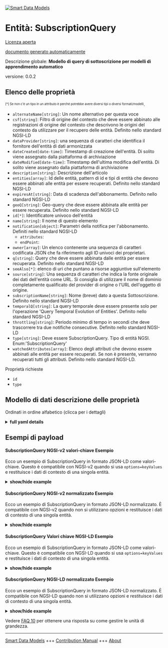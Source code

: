 <!-- 10-Header -->  
[![Smart Data Models](https://smartdatamodels.org/wp-content/uploads/2022/01/SmartDataModels_logo.png "Logo")](https://smartdatamodels.org)  
Entità: SubscriptionQuery  
=========================<!-- /10-Header -->  
<!-- 15-License -->  
[Licenza aperta](https://github.com/smart-data-models//dataModel.MachineLearning/blob/master/SubscriptionQuery/LICENSE.md)  
[documento generato automaticamente](https://docs.google.com/presentation/d/e/2PACX-1vTs-Ng5dIAwkg91oTTUdt8ua7woBXhPnwavZ0FxgR8BsAI_Ek3C5q97Nd94HS8KhP-r_quD4H0fgyt3/pub?start=false&loop=false&delayms=3000#slide=id.gb715ace035_0_60)  
<!-- /15-License -->  
<!-- 20-Description -->  
Descrizione globale: **Modello di query di sottoscrizione per modelli di apprendimento automatico**  
versione: 0.0.2  
<!-- /20-Description -->  
<!-- 30-PropertiesList -->  

## Elenco delle proprietà  

<sup><sub>[*] Se non c'è un tipo in un attributo è perché potrebbe avere diversi tipi o diversi formati/modelli</sub></sup>.  
- `alternateName[string]`: Un nome alternativo per questa voce  - `csf[string]`: Filtro di origine del contesto che deve essere abbinato alle registrazioni di origine del contesto che descrivono le origini del contesto da utilizzare per il recupero delle entità. Definito nello standard NGSI-LD  - `dataProvider[string]`: una sequenza di caratteri che identifica il fornitore dell'entità di dati armonizzata  - `dateCreated[date-time]`: Timestamp di creazione dell'entità. Di solito viene assegnato dalla piattaforma di archiviazione  - `dateModified[date-time]`: Timestamp dell'ultima modifica dell'entità. Di solito viene assegnato dalla piattaforma di archiviazione  - `description[string]`: Descrizione dell'articolo  - `entities[array]`: Id delle entità, pattern di id e tipi di entità che devono essere abbinati alle entità per essere recuperati. Definito nello standard NGSI-LD  - `expiresAt[string]`: Data di scadenza dell'abbonamento. Definito nello standard NGSI-LD  - `geoQ[string]`: Geo-query che deve essere abbinata alle entità per essere recuperata. Definito nello standard NGSI-LD  - `id[*]`: Identificatore univoco dell'entità  - `name[string]`: Il nome di questo elemento  - `notification[object]`: Parametri della notifica per l'abbonamento. Definiti nello standard NGSI-LD  	- `attributes`:     
	- `endPoint`:     
- `owner[array]`: Un elenco contenente una sequenza di caratteri codificata JSON che fa riferimento agli ID univoci dei proprietari.  - `q[string]`: Query che deve essere abbinata dalle entità per essere recuperata. Definito nello standard NGSI-LD  - `seeAlso[*]`: elenco di uri che puntano a risorse aggiuntive sull'elemento  - `source[string]`: Una sequenza di caratteri che indica la fonte originale dei dati dell'entità come URL. Si consiglia di utilizzare il nome di dominio completamente qualificato del provider di origine o l'URL dell'oggetto di origine.  - `subscriptionName[string]`: Nome (breve) dato a questa Sottoscrizione. Definito nello standard NGSI-LD  - `temporalQ[string]`: La query temporale deve essere presente solo per l'operazione 'Query Temporal Evolution of Entities'. Definito nello standard NGSI-LD  - `throttling[string]`: Periodo minimo di tempo in secondi che deve trascorrere tra due notifiche consecutive. Definito nello standard NGSI-LD  - `type[string]`: Deve essere SubscriptionQuery. Tipo di entità NGSI. Enum:'SubscriptionQuery'  - `watchedAttributes[array]`: Elenco degli attributi che devono essere abbinati alle entità per essere recuperati. Se non è presente, verranno recuperati tutti gli attributi. Definito nello standard NGSI-LD.  <!-- /30-PropertiesList -->  
<!-- 35-RequiredProperties -->  
Proprietà richieste  
- `id`  - `type`  <!-- /35-RequiredProperties -->  
<!-- 40-RequiredProperties -->  
<!-- /40-RequiredProperties -->  
<!-- 50-DataModelHeader -->  
## Modello di dati descrizione delle proprietà  
Ordinati in ordine alfabetico (clicca per i dettagli)  
<!-- /50-DataModelHeader -->  
<!-- 60-ModelYaml -->  
<details><summary><strong>full yaml details</strong></summary>    
```yaml  
SubscriptionQuery:    
  description: Subscription Query model for Machine Learning models    
  properties:    
    alternateName:    
      description: An alternative name for this item    
      type: string    
      x-ngsi:    
        type: Property    
    csf:    
      description: Context source filter that shall be matched by Context Source Registrations describing Context Sources to be used for retrieving Entities. Defined in NGSI-LD standard    
      type: string    
      x-ngsi:    
        type: Property    
    dataProvider:    
      description: A sequence of characters identifying the provider of the harmonised data entity    
      type: string    
      x-ngsi:    
        type: Property    
    dateCreated:    
      description: Entity creation timestamp. This will usually be allocated by the storage platform    
      format: date-time    
      type: string    
      x-ngsi:    
        type: Property    
    dateModified:    
      description: Timestamp of the last modification of the entity. This will usually be allocated by the storage platform    
      format: date-time    
      type: string    
      x-ngsi:    
        type: Property    
    description:    
      description: A description of this item    
      type: string    
      x-ngsi:    
        type: Property    
    entities:    
      description: 'Entity ids, id pattern and Entity types that shall be matched by Entities in order to be retrieved. Defined in NGSI-LD standard'    
      items:    
        properties:    
          type:    
            type: string    
        type: object    
      type: array    
      x-ngsi:    
        type: Property    
    expiresAt:    
      description: Expiration date for the subscription. Defined in NGSI-LD standard    
      type: string    
      x-ngsi:    
        type: Property    
    geoQ:    
      description: Geo-Query that shall be matched by Entities in order be retrieved. Defined in NGSI-LD standard    
      type: string    
      x-ngsi:    
        type: Property    
    id:    
      anyOf:    
        - description: Identifier format of any NGSI entity    
          maxLength: 256    
          minLength: 1    
          pattern: ^[\w\-\.\{\}\$\+\*\[\]`|~^@!,:\\]+$    
          type: string    
          x-ngsi:    
            type: Property    
        - description: Identifier format of any NGSI entity    
          format: uri    
          type: string    
          x-ngsi:    
            type: Property    
      description: Unique identifier of the entity    
      x-ngsi:    
        type: Property    
    name:    
      description: The name of this item    
      type: string    
      x-ngsi:    
        type: Property    
    notification:    
      description: Parameters of the notification for the subscription. Defined in NGSI-LD standard    
      properties:    
        attributes:    
          items:    
            type: string    
          type: array    
        endPoint:    
          properties:    
            accept:    
              type: string    
            uri:    
              format: uri    
              type: string    
          type: object    
        format:    
          description: Format of the output    
          type: string    
          x-ngsi:    
            type: Property    
      type: object    
      x-ngsi:    
        type: Property    
    owner:    
      description: A List containing a JSON encoded sequence of characters referencing the unique Ids of the owner(s)    
      items:    
        anyOf:    
          - description: Identifier format of any NGSI entity    
            maxLength: 256    
            minLength: 1    
            pattern: ^[\w\-\.\{\}\$\+\*\[\]`|~^@!,:\\]+$    
            type: string    
            x-ngsi:    
              type: Property    
          - description: Identifier format of any NGSI entity    
            format: uri    
            type: string    
            x-ngsi:    
              type: Property    
        description: Unique identifier of the entity    
        x-ngsi:    
          type: Property    
      type: array    
      x-ngsi:    
        type: Property    
    q:    
      description: Query that shall be matched by Entities in order to be retrieved. Defined in NGSI-LD standard    
      type: string    
      x-ngsi:    
        type: Property    
    seeAlso:    
      description: list of uri pointing to additional resources about the item    
      oneOf:    
        - items:    
            format: uri    
            type: string    
          minItems: 1    
          type: array    
        - format: uri    
          type: string    
      x-ngsi:    
        type: Property    
    source:    
      description: 'A sequence of characters giving the original source of the entity data as a URL. Recommended to be the fully qualified domain name of the source provider, or the URL to the source object'    
      type: string    
      x-ngsi:    
        type: Property    
    subscriptionName:    
      description: A (short) name given to this Subscription. Defined in NGSI-LD standard    
      type: string    
      x-ngsi:    
        type: Property    
    temporalQ:    
      description: Temporal Query to be present only for 'Query Temporal Evolution of Entities' operation. Defined in NGSI-LD standard    
      type: string    
      x-ngsi:    
        type: Property    
    throttling:    
      description: Minimal period of time in seconds which shall elapse between two consecutive notifications. Defined in NGSI-LD standard    
      type: string    
      x-ngsi:    
        type: Property    
    type:    
      description: 'It has to be SubscriptionQuery. NGSI entity type. Enum:''SubscriptionQuery'''    
      enum:    
        - SubscriptionQuery    
      type: string    
      x-ngsi:    
        type: Property    
    watchedAttributes:    
      description: 'List of Attributes that shall be matched by Entities in order to be retrieved. If not present all Attributes will be retrieved. Defined in NGSI-LD standard. '    
      items:    
        type: string    
      type: array    
      x-ngsi:    
        type: Property    
  required:    
    - id    
    - type    
  type: object    
  x-derived-from: ""    
  x-disclaimer: 'Redistribution and use in source and binary forms, with or without modification, are permitted  provided that the license conditions are met. Copyleft (c) 2022 Contributors to Smart Data Models Program'    
  x-license-url: https://github.com/smart-data-models/dataModel.MachineLearning/blob/master/SubscriptionQuery/LICENSE.md    
  x-model-schema: https://smart-data-models.github.io/dataModel.MLModel/SubscriptionQuery/schema.json    
  x-model-tags: ""    
  x-version: 0.0.2    
```  
</details>    
<!-- /60-ModelYaml -->  
<!-- 70-MiddleNotes -->  
<!-- /70-MiddleNotes -->  
<!-- 80-Examples -->  
## Esempi di payload  
#### SubscriptionQuery NGSI-v2 valori-chiave Esempio  
Ecco un esempio di SubscriptionQuery in formato JSON-LD come valori-chiave. Questo è compatibile con NGSI-v2 quando si usa `options=keyValues` e restituisce i dati di contesto di una singola entità.  
<details><summary><strong>show/hide example</strong></summary>    
```json  
{  
  "id": "urn:ngsi-ld:Subscription:01",  
  "type": "SubscriptionQuery",  
  "entities": [  
    {  
      "type": "WaterConsumption"  
    }  
  ],  
  "watchedAttributes": [  
    "consumptionNextDay",  
    "consumptionNextWeek"  
  ],  
  "q": "refCity==urn:ngsi-ld:City:Valbonne",  
  "notification": {  
    "attributes": [  
      "consumptionNextDay",  
      "consumptionNextWeek"  
    ],  
    "format": "keyValues",  
    "endpoint": {  
      "uri": "http://my-domain-name",  
      "accept": "application/json"  
    }  
  }  
}  
```  
</details>  
#### SubscriptionQuery NGSI-v2 normalizzato Esempio  
Ecco un esempio di SubscriptionQuery in formato JSON-LD normalizzato. È compatibile con NGSI-v2 quando non si utilizzano opzioni e restituisce i dati di contesto di una singola entità.  
<details><summary><strong>show/hide example</strong></summary>    
```json  
{  
  "id": "Subscription.01",  
  "type": "SubscriptionQuery",  
  "entities": {  
    "type": "StructuredValue",  
    "value": [  
      {  
        "type": "WaterConsumption"  
      }  
    ]  
  },  
  "watchedAttributes": {  
    "type": "StructuredValue",  
    "value": [  
      "consumptionNextDay",  
      "consumptionNextWeek"  
    ]  
  },  
  "q": {  
    "type": "Text",  
    "value": "refCity==urn:ngsi-ld:City:Valbonne"  
  },  
  "notification": {  
    "type": "StructuredValue",  
    "value": {  
      "attributes": [  
        "consumptionNextDay",  
        "consumptionNextWeek"  
      ],  
      "format": "keyValues",  
      "endpoint": {  
        "uri": "http://my-domain-name",  
        "accept": "application/json"  
      }  
    }  
  }  
}  
```  
</details>  
#### SubscriptionQuery Valori chiave NGSI-LD Esempio  
Ecco un esempio di SubscriptionQuery in formato JSON-LD come valori-chiave. Questo è compatibile con NGSI-LD quando si usa `options=keyValues` e restituisce i dati di contesto di una singola entità.  
<details><summary><strong>show/hide example</strong></summary>    
```json  
{  
    "id": "urn:ngsi-ld:Subscription:01",  
    "type": "SubscriptionQuery",  
    "entities": [  
        {  
            "type": "WaterConsumption"  
        }  
    ],  
    "notification": {  
        "attributes": [  
            "consumptionNextDay",  
            "consumptionNextWeek"  
        ],  
        "format": "keyValues",  
        "endpoint": {  
            "uri": "http://my-domain-name",  
            "accept": "application/json"  
        }  
    },  
    "q": "refCity==urn:ngsi-ld:City:Valbonne",  
    "watchedAttributes": [  
        "consumptionNextDay",  
        "consumptionNextWeek"  
    ],  
    "@context": [  
        "https://raw.githubusercontent.com/smart-data-models/dataModel.MachineLearning/master/context.jsonld"  
    ]  
}  
```  
</details>  
#### SubscriptionQuery NGSI-LD normalizzato Esempio  
Ecco un esempio di SubscriptionQuery in formato JSON-LD normalizzato. È compatibile con NGSI-LD quando non si utilizzano opzioni e restituisce i dati di contesto di una singola entità.  
<details><summary><strong>show/hide example</strong></summary>    
```json  
{  
    "id": "urn:ngsi-ld:Subscription:01",  
    "type": "SubscriptionQuery",  
    "entities": {  
        "type": "Property",  
        "value": [  
            {  
                "type": "WaterConsumption"  
            }  
        ]  
    },  
    "notification": {  
        "type": "property",  
        "value": {  
            "attributes": [  
                "consumptionNextDay",  
                "consumptionNextWeek"  
            ],  
            "format": "keyValues",  
            "endpoint": {  
                "uri": "http://my-domain-name",  
                "accept": "application/json"  
            }  
        }  
    },  
    "q": {  
        "type": "Property",  
        "value": "refCity==urn:ngsi-ld:City:Valbonne"  
    },  
    "watchedAttributes": {  
        "type": "Property",  
        "value": [  
            "consumptionNextDay",  
            "consumptionNextWeek"  
        ]  
    },  
    "@context": [  
        "https://raw.githubusercontent.com/smart-data-models/dataModel.MachineLearning/master/context.jsonld"  
    ]  
}  
```  
</details><!-- /80-Examples -->  
<!-- 90-FooterNotes -->  
<!-- /90-FooterNotes -->  
<!-- 95-Units -->  
Vedere [FAQ 10](https://smartdatamodels.org/index.php/faqs/) per ottenere una risposta su come gestire le unità di grandezza.  
<!-- /95-Units -->  
<!-- 97-LastFooter -->  
---  
[Smart Data Models](https://smartdatamodels.org) +++ [Contribution Manual](https://bit.ly/contribution_manual) +++ [About](https://bit.ly/Introduction_SDM)<!-- /97-LastFooter -->  

